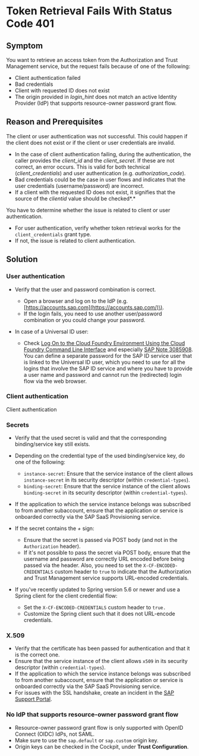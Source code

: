 <!-- loiofd5865e124ab411790cacc0e72df2852 -->

# Token Retrieval Fails With Status Code 401



## Symptom

You want to retrieve an access token from the Authorization and Trust Management service, but the request fails because of one of the following:

-   Client authentication failed
-   Bad credentials
-   Client with requested ID does not exist
-   The origin provided in *login\_hint* does not match an active Identity Provider \(IdP\) that supports resource-owner password grant flow.



## Reason and Prerequisites

The client or user authentication was not successful. This could happen if the client does not exist or if the client or user credentials are invalid.

-   In the case of client authentication failing, during the authentication, the caller provides the *client\_id* and the *client\_secret*. If these are not correct, an error occurs. This is valid for both technical \(*client\_credentials*\) and user authentication \(e.g. *authorization\_code*\).
-   Bad credentials could be the case in user flows and indicates that the user credentials \(username/password\) are incorrect.
-   If a client with the requested ID does not exist, it signifies that the source of the *clientid* value should be checked*.*

You have to determine whether the issue is related to client or user authentication.

-   For user authentication, verify whether token retrieval works for the `client_credentials` grant type.
-   If not, the issue is related to client authentication.



## Solution



### User authentication

-   Verify that the user and password combination is correct.
    -   Open a browser and log on to the IdP \(e.g. [https://accounts.sap.com](https://accounts.sap.com/)\).
    -   If the login fails, you need to use another user/password combination or you could change your password.

-   In case of a Universal ID user:
    -   Check [Log On to the Cloud Foundry Environment Using the Cloud Foundry Command Line Interface](https://help.sap.com/products/BTP/65de2977205c403bbc107264b8eccf4b/7a37d66c2e7d401db4980db0cd74aa6b.html?locale=en-US&version=Cloud) and especially [SAP Note 3085908](https://launchpad.support.sap.com/#/notes/3085908). You can define a separate password for the SAP ID service user that is linked to the Universal ID user, which you need to use for all the logins that involve the SAP ID service and where you have to provide a user name and password and cannot run the \(redirected\) login flow via the web browser.




### Client authentication

Client authentication



### Secrets

-   Verify that the used secret is valid and that the corresponding binding/service key still exists.
-   Depending on the credential type of the used binding/service key, do one of the following:
    -   `instance-secret`: Ensure that the service instance of the client allows `instance-secret` in its security descriptor \(within `credential-types`\).
    -   `binding-secret`: Ensure that the service instance of the client allows `binding-secret` in its security descriptor \(within `credential-types`\).

-   If the application to which the service instance belongs was subscribed to from another subaccount, ensure that the application or service is onboarded correctly via the SAP SaaS Provisioning service.
-   If the secret contains the *\+* sign:
    -   Ensure that the secret is passed via POST body \(and not in the `Authorization` header\).
    -   If it's not possible to pass the secret via POST body, ensure that the username and password are correctly URL encoded before being passed via the header. Also, you need to set the `X-CF-ENCODED-CREDENTIALS` custom header to `true` to indicate that the Authorization and Trust Management service supports URL-encoded credentials.

-   If you've recently updated to Spring version 5.6 or newer and use a Spring client for the client credential flow:
    -   Set the `X-CF-ENCODED-CREDENTIALS` custom header to `true.`
    -   Customize the Spring client such that it does not URL-encode credentials.




### X.509

-   Verify that the certificate has been passed for authentication and that it is the correct one.
-   Ensure that the service instance of the client allows `x509` in its security descriptor \(within `credential-types`\).
-   If the application to which the service instance belongs was subscribed to from another subaccount, ensure that the application or service is onboarded correctly via the SAP SaaS Provisioning service.
-   For issues with the SSL handshake, create an incident in the [SAP Support Portal](http://help.sap.com/disclaimer?site=https://support.sap.com/home.html).



### No IdP that supports resource-owner password grant flow

-   Resource-owner password grant flow is only supported with OpenID Connect \(OIDC\) IdPs, not SAML.
-   Make sure to use the `sap.default` or `sap.custom` origin key.
-   Origin keys can be checked in the Cockpit, under **Trust Configuration**.

